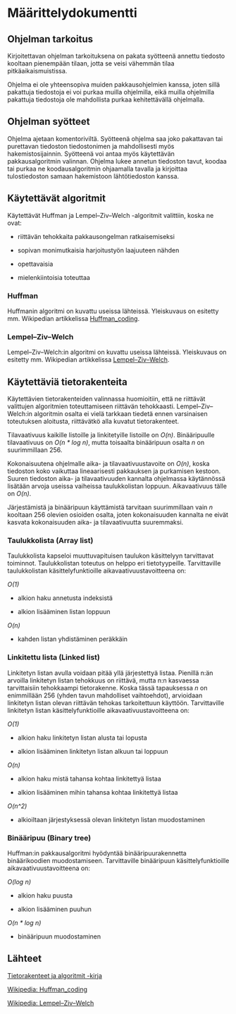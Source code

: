 # Määrittelydokumentti

## Ohjelman tarkoitus

Kirjoitettavan ohjelman tarkoituksena on pakata syötteenä annettu tiedosto kooltaan pienempään tilaan, jotta se veisi vähemmän tilaa pitkäaikaismuistissa.

Ohjelma ei ole yhteensopiva muiden pakkausohjelmien kanssa, joten sillä pakattuja tiedostoja ei voi purkaa muilla ohjelmilla, eikä muilla ohjelmilla pakattuja tiedostoja ole mahdollista purkaa kehitettävällä ohjelmalla.

## Ohjelman syötteet

Ohjelma ajetaan komentoriviltä. Syötteenä ohjelma saa joko pakattavan tai purettavan tiedoston tiedostonimen ja mahdollisesti myös hakemistosijainnin. Syötteenä voi antaa myös käytettävän pakkausalgoritmin valinnan. Ohjelma lukee annetun tiedoston tavut, koodaa tai purkaa ne koodausalgoritmin ohjaamalla tavalla ja kirjoittaa tulostiedoston samaan hakemistoon lähtötiedoston kanssa.

## Käytettävät algoritmit

Käytettävät Huffman ja Lempel–Ziv–Welch -algoritmit valittiin, koska ne ovat:

* riittävän tehokkaita pakkausongelman ratkaisemiseksi

* sopivan monimutkaisia harjoitustyön laajuuteen nähden

* opettavaisia

* mielenkiintoisia toteuttaa

### Huffman

Huffmanin algoritmi on kuvattu useissa lähteissä. Yleiskuvaus on esitetty mm. Wikipedian artikkelissa [Huffman_coding](https://en.wikipedia.org/wiki/Huffman_coding).

### Lempel–Ziv–Welch

Lempel–Ziv–Welch:in algoritmi on kuvattu useissa lähteissä. Yleiskuvaus on esitetty mm. Wikipedian artikkelissa [Lempel–Ziv–Welch](https://en.wikipedia.org/wiki/Lempel%E2%80%93Ziv%E2%80%93Welch).

## Käytettäviä tietorakenteita

Käytettävien tietorakenteiden valinnassa huomioitiin, että ne riittävät valittujen algoritmien toteuttamiseen riittävän tehokkaasti. Lempel–Ziv–Welch:in algoritmin osalta ei vielä tarkkaan tiedetä ennen varsinaisen toteutuksen aloitusta, riittävätkö alla kuvatut tietorakenteet. 

Tilavaativuus kaikille listoille ja linkitetyille listoille on *O(n)*. Binääripuulle tilavaativuus on *O(n \* log n)*, mutta toisaalta binääripuun osalta _n_ on suurimmillaan 256. 

Kokonaisuutena ohjelmalle aika- ja tilavaativuustavoite on *O(n)*, koska tiedoston koko vaikuttaa lineaarisesti pakkauksen ja purkamisen kestoon. Suuren tiedoston aika- ja tilavaativuuden kannalta ohjelmassa käytännössä lisätään arvoja useissa vaiheissa taulukkolistan loppuun. Aikavaativuus tälle on *O(n)*.

Järjestämistä ja binääripuun käyttämistä tarvitaan suurimmillaan vain _n_ kooltaan 256 olevien osioiden osalta, joten kokonaisuuden kannalta ne eivät kasvata kokonaisuuden aika- ja tilavaativuutta suuremmaksi.

### Taulukkolista (Array list)

Taulukkolista kapseloi muuttuvapituisen taulukon käsittelyyn tarvittavat toiminnot. Taulukkolistan toteutus on helppo eri tietotyypeille. Tarvittaville taulukkolistan käsittelyfunktioille aikavaativuustavoitteena on:

*O(1)*

* alkion haku annetusta indeksistä

* alkion lisääminen listan loppuun

*O(n)*

* kahden listan yhdistäminen peräkkäin

### Linkitettu lista (Linked list)

Linkitetyn listan avulla voidaan pitää yllä järjestettyä listaa. Pienillä n:än arvoilla linkitetyn listan tehokkuus on riittävä, mutta n:n kasvaessa tarvittaisiin tehokkaampi tietorakenne. Koska tässä tapauksessa _n_ on enimmillään 256 (yhden tavun mahdolliset vaihtoehdot), arvioidaan linkitetyn listan olevan riittävän tehokas tarkoitettuun käyttöön. Tarvittaville linkitetyn listan käsittelyfunktioille aikavaativuustavoitteena on:

*O(1)*

* alkion haku linkitetyn listan alusta tai lopusta

* alkion lisääminen linkitetyn listan alkuun tai loppuun

*O(n)*

* alkion haku mistä tahansa kohtaa linkitettyä listaa

* alkion lisääminen mihin tahansa kohtaa linkitettyä listaa

*O(n^2)*

* alkioiltaan järjestyksessä olevan linkitetyn listan muodostaminen

### Binääripuu (Binary tree)

Huffman:in pakkausalgoritmi hyödyntää binääripuurakennetta binäärikoodien muodostamiseen. Tarvittaville binääripuun käsittelyfunktioille aikavaativuustavoitteena on:

*O(log n)*

* alkion haku puusta

* alkion lisääminen puuhun

*O(n \* log n)*

* binääripuun muodostaminen

## Lähteet

[Tietorakenteet ja algoritmit -kirja](https://github.com/pllk/tirakirja/raw/master/tirakirja.pdf)

[Wikipedia: Huffman_coding](https://en.wikipedia.org/wiki/Huffman_coding)

[Wikipedia: Lempel–Ziv–Welch](https://en.wikipedia.org/wiki/Lempel%E2%80%93Ziv%E2%80%93Welch)
